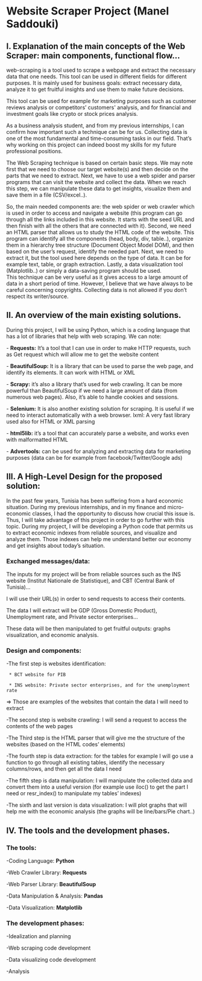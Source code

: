 # Website Scraper Project (Manel Saddouki) 

## I. Explanation of the main concepts of the Web Scraper: main components, functional flow... 
 							
web-scraping is a tool used to scrape a webpage and extract the necessary data that one needs. This tool can be used in different fields for different purposes. It is mainly used for business goals: extract necessary data, analyze it to get fruitful insights and use them to make future decisions. 

This tool can be used for example for marketing purposes such as customer reviews analysis or competitors’ customers' analysis, and for financial and investment goals like crypto or stock prices analysis. 

As a business analysis student, and from my previous internships, I can confirm how important such a technique can be for us. Collecting data is one of the most fundamental and time-consuming tasks in our field. That’s why working on this project can indeed boost my skills for my future professional positions. 

The Web Scraping technique is based on certain basic steps. We may note first that we need to choose our target website(s) and then decide on the parts that we need to extract. Next, we have to use a web spider and parser programs that can visit the website and collect the data. When we reach this step, we can manipulate these data to get insights, visualize them and save them in a file (CSV/excel..). 

So, the main needed components are:  the web spider or web crawler which is used in order to access and navigate a website (this program can go through all the links included in this website. It starts with the seed URL and then finish with all the others that are connected with it). Second, we need an HTML parser that allows us to study the HTML code of the website. This program can identify all the components (head, body, div, table..), organize them in a hierarchy tree structure (Document Object Model DOM), and then based on the user’s request, identify the needed part. Next, we need to extract it, but the tool used here depends on the type of data. It can be for example text, table, or graph extraction. Lastly, a data visualization tool (Matplotlib..) or simply a data-saving program should be used. 	 	 						
This technique can be very useful as it gives access to a large amount of data in a short period of time. However, I believe that we have always to be careful concerning copyrights. Collecting data is not allowed if you don’t respect its writer/source. 	

			

## II. An overview of the main existing solutions. 
During this project, I will be using Python, which is a coding language that has a lot of libraries that help with web scraping.  We can note: 

\- **Requests:** It’s a tool that I can use in order to make HTTP requests, such as Get request which will allow me to get the website content

\- **BeautifulSoup:** It is a library that can be used to parse the web page, and identify its elements. It can work with HTML or XML

\- **Scrapy:** it’s also a library that’s used for web crawling. It can be more powerful than BeautifulSoup if we need a large amount of data (from numerous web pages). Also, it’s able to handle cookies and sessions. 

\- **Selenium:** It is also another existing solution for scraping. It is useful if we need to interact automatically with a web browser.
lxml: A very fast library used also for HTML or XML parsing

\- **html5lib:** it’s a tool that can accurately parse a website, and works even with malformatted HTML 

\- **Advertools:**  can be used for analyzing and extracting data for marketing purposes (data can be for example from facebook/Twitter/Google ads)
		 	 	 		
## III. A High-Level Design for the proposed solution: 
In the past few years, Tunisia has been suffering from a hard economic situation. During my previous internships, and in my finance and micro-economic classes, I had the opportunity to discuss how crucial this issue is. Thus, I will take advantage of this project in order to go further with this topic. 
During my project, I will be developing a Python code that permits us to extract economic indexes from reliable sources, and visualize and analyze them. Those indexes can help me understand better our economy and get insights about today’s situation. 

### Exchanged messages/data:		

The inputs for my project will be from reliable sources such as the INS website (Institut Nationale de Statistique), and CBT (Central Bank of Tunisia)... 

I will use their URL(s) in order to send requests to access their contents. 

The data I will extract will be GDP (Gross Domestic Product), Unemployment rate, and Private sector enterprises... 

These data will be then manipulated to get fruitful outputs: graphs visualization, and economic analysis. 


### Design and components: 

\-The first step is websites identification: 

     * BCT website for PIB 
     
     * INS website: Private sector enterprises, and for the unemployment rate 

=> Those are examples of the websites that contain the data I will need to extract 

\-The second step is website crawling: I will send a request to access the contents of the web pages

\-The Third step is the HTML parser that will give me the structure of the websites (based on the HTML codes’ elements) 

\-The fourth step is data extraction: for the tables for example I will go use a function to go through all existing tables, identify  the necessary columns/rows, and then get all the data I need 

\-The fifth step is data manipulation: I will manipulate the collected data and convert them into a useful version (for example use iloc() to get the part I need or resr_index() to manipulate my tables’ indexes)

\-The sixth and last version is data visualization: I will plot graphs that will help me with the economic analysis (the graphs will be line/bars/Pie chart..)
				
						
## IV. The tools and the development phases. 
 							
		
### The tools:

\-Coding Language: **Python**

\-Web Crawler Library: **Requests** 

\-Web Parser Library: **BeautifulSoup**

\-Data Manipulation & Analysis: **Pandas** 

\-Data Visualization: **Matplotlib** 
		

### The development phases: 

\-Idealization and planning

\-Web scraping code development 

\-Data visualizing code development 

\-Analysis 



		
 							
				
